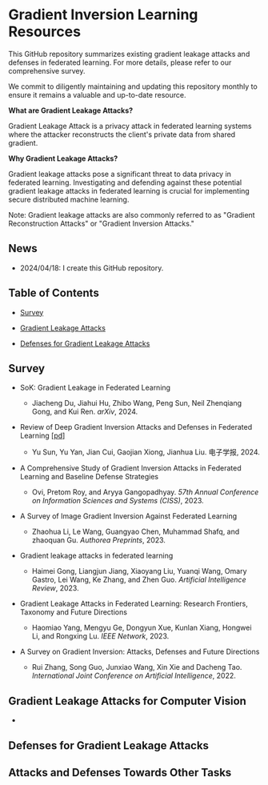 # Gradient Inversion Learning Resources

This GitHub repository summarizes existing gradient leakage attacks and defenses in federated learning. For more details, please refer to our comprehensive survey.

We commit to diligently maintaining and updating this repository monthly to ensure it remains a valuable and up-to-date resource.

**What are Gradient Leakage Attacks?**

Gradient Leakage Attack is a privacy attack in federated learning systems where the attacker reconstructs the client's private data from shared gradient.

**Why Gradient Leakage Attacks?**

Gradient leakage attacks pose a significant threat to data privacy in federated learning. Investigating and defending against these potential gradient leakage attacks in federated learning is crucial for implementing secure distributed machine learning.

Note: Gradient leakage attacks are also commonly referred to as "Gradient Reconstruction Attacks" or "Gradient Inversion Attacks."

## News

- 2024/04/18: I create this GitHub repository.

## Table of Contents

- [Survey](#survey)

- [Gradient Leakage Attacks](#gradient-leakage-attacks)

- [Defenses for Gradient Leakage Attacks](#defenses-for-gradient-leakage-attacks)

## Survey

- SoK: Gradient Leakage in Federated Learning
  - Jiacheng Du, Jiahui Hu, Zhibo Wang, Peng Sun, Neil Zhenqiang Gong, and Kui Ren. *arXiv*, 2024.
- Review of Deep Gradient Inversion Attacks and Defenses in Federated Learning [[pd]](https://jeit.ac.cn/en/article/doi/10.11999/JEIT230541)
  - Yu Sun, Yu Yan, Jian Cui, Gaojian Xiong, Jianhua Liu. 电子学报, 2024.

- A Comprehensive Study of Gradient Inversion Attacks in Federated Learning and Baseline Defense Strategies

  - Ovi, Pretom Roy, and Aryya Gangopadhyay. *57th Annual Conference on Information Sciences and Systems (CISS)*, 2023.
- A Survey of Image Gradient Inversion Against Federated Learning
  - Zhaohua Li, Le Wang, Guangyao Chen, Muhammad Shafq, and zhaoquan Gu. *Authorea Preprints*, 2023.
- Gradient leakage attacks in federated learning
  - Haimei Gong, Liangjun Jiang, Xiaoyang Liu, Yuanqi Wang, Omary Gastro, Lei Wang, Ke Zhang, and Zhen Guo. *Artificial Intelligence Review*, 2023.
- Gradient Leakage Attacks in Federated Learning: Research Frontiers, Taxonomy and Future Directions
  - Haomiao Yang, Mengyu Ge, Dongyun Xue, Kunlan Xiang, Hongwei Li, and Rongxing Lu. *IEEE Network*, 2023.
- A Survey on Gradient Inversion: Attacks, Defenses and Future Directions
  - Rui Zhang, Song Guo, Junxiao Wang, Xin Xie and Dacheng Tao. *International Joint Conference on Artificial Intelligence*, 2022.

## Gradient Leakage Attacks for Computer Vision

- 


## Defenses for Gradient Leakage Attacks



## Attacks and Defenses Towards Other Tasks

